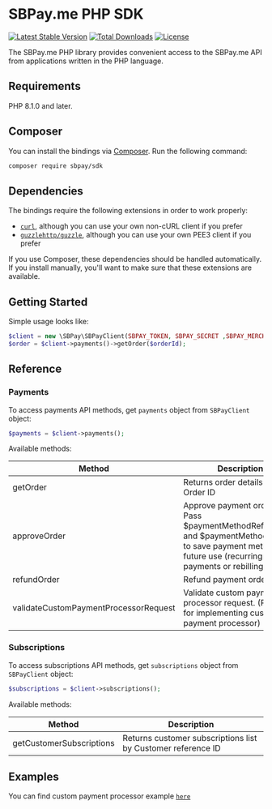 # SBPay.me PHP SDK

[![Latest Stable Version](https://poser.pugx.org/sbpay/sdk/v/stable.svg)](https://packagist.org/packages/sbpay/sdk)
[![Total Downloads](https://poser.pugx.org/sbpay/sdk/downloads.svg)](https://packagist.org/packages/sbpay/sdk)
[![License](https://poser.pugx.org/sbpay/sdk/license.svg)](https://packagist.org/packages/sbpay/sdk)

The SBPay.me PHP library provides convenient access to the SBPay.me API from
applications written in the PHP language.

## Requirements

PHP 8.1.0 and later.

## Composer

You can install the bindings via [Composer](http://getcomposer.org/). Run the following command:

```bash
composer require sbpay/sdk
```

## Dependencies

The bindings require the following extensions in order to work properly:

- [`curl`](https://secure.php.net/manual/en/book.curl.php), although you can use your own non-cURL client if you prefer
- [`guzzlehttp/guzzle`](https://packagist.org/packages/guzzlehttp/guzzle), although you can use your own РЕЕЗ client if you prefer

If you use Composer, these dependencies should be handled automatically. If you install manually, you'll want to make sure that these extensions are available.

## Getting Started

Simple usage looks like:

```php
$client = new \SBPay\SBPayClient(SBPAY_TOKEN, SBPAY_SECRET ,SBPAY_MERCHANT, SBPAY_HOST);
$order = $client->payments()->getOrder($orderId);
```

## Reference

### Payments

To access payments API methods, get `payments` object from `SBPayClient` object:

```php
$payments = $client->payments();
```
Available methods:

| Method                                | Description                                                                                                                                              |
|---------------------------------------|----------------------------------------------------------------------------------------------------------------------------------------------------------|
| getOrder                              | Returns order details by Order ID                                                                                                                        |
| approveOrder                          | Approve payment order.<br/>Pass $paymentMethodReferenceId and $paymentMethodName to save payment method for future use (recurring payments or rebilling) |
| refundOrder                           | Refund payment order                                                                                                                                     |
| validateCustomPaymentProcessorRequest | Validate custom payment processor request. (Required for implementing custom payment processor)                                                          |

### Subscriptions

To access subscriptions API methods, get `subscriptions` object from `SBPayClient` object:

```php
$subscriptions = $client->subscriptions();
```

Available methods:

| Method                   | Description                                                  |
|--------------------------|--------------------------------------------------------------|
| getCustomerSubscriptions | Returns customer subscriptions list by Customer reference ID |

## Examples

You can find custom payment processor example [`here`](https://github.com/dimkasb/sbpay-sdk/tree/main/example/custom_payment_processor)